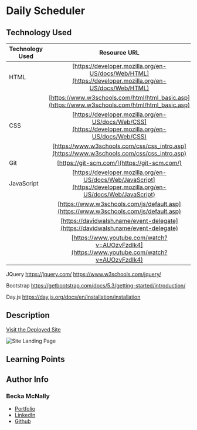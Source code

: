 # Daily Scheduler

## Technology Used 

| Technology Used         | Resource URL           | 
| ------------- |:-------------:| 
| HTML    | [https://developer.mozilla.org/en-US/docs/Web/HTML](https://developer.mozilla.org/en-US/docs/Web/HTML) |
| | [https://www.w3schools.com/html/html_basic.asp](https://www.w3schools.com/html/html_basic.asp)     | 
| CSS     | [https://developer.mozilla.org/en-US/docs/Web/CSS](https://developer.mozilla.org/en-US/docs/Web/CSS)      |
| | [https://www.w3schools.com/css/css_intro.asp](https://www.w3schools.com/css/css_intro.asp)     |    
| Git | [https://git-scm.com/](https://git-scm.com/)     | 
| JavaScript | [https://developer.mozilla.org/en-US/docs/Web/JavaScript](https://developer.mozilla.org/en-US/docs/Web/JavaScript)     | 
| | [https://www.w3schools.com/js/default.asp](https://www.w3schools.com/js/default.asp)     |   
| | [https://davidwalsh.name/event-delegate](https://davidwalsh.name/event-delegate)     | 
| | [https://www.youtube.com/watch?v=AUOzvFzdIk4](https://www.youtube.com/watch?v=AUOzvFzdIk4)     |   

JQuery
https://jquery.com/
https://www.w3schools.com/jquery/

Bootstrap 
https://getbootstrap.com/docs/5.3/getting-started/introduction/

Day.js
https://day.js.org/docs/en/installation/installation


## Description 

[Visit the Deployed Site](#)



![Site Landing Page](#)


## Learning Points 


## Author Info


### Becka McNally


* [Portfolio](https://beckamcnally.github.io/beckamcnally/)
* [LinkedIn](https://www.linkedin.com/in/becka-mcnally-21520670/)
* [Github](https://github.com/beckamcnally)



